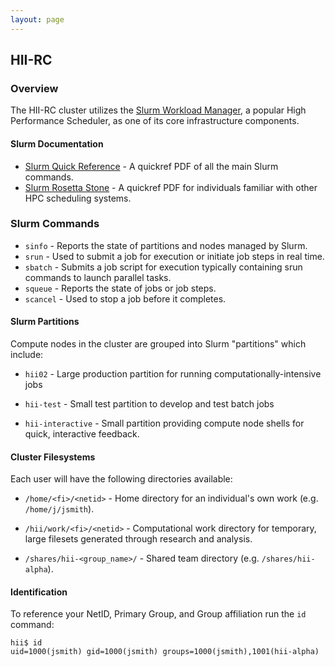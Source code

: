 ```yaml
---
layout: page
---
```


## HII-RC

### Overview

The HII-RC cluster utilizes the [Slurm Workload Manager](http://slurm.schedmd.com), a popular High Performance Scheduler,
as one of its core infrastructure components.

#### Slurm Documentation

- [Slurm Quick Reference](http://slurm.schedmd.com/pdfs/summary.pdf) - A quickref PDF of all the main Slurm commands.
- [Slurm Rosetta Stone](http://slurm.schedmd.com/rosetta.pdf) - A quickref PDF for individuals familiar with other HPC scheduling systems.

### Slurm Commands

- `sinfo` - Reports the state of partitions and nodes managed by Slurm.
- `srun` - Used to submit a job for execution or initiate job steps in real time.
- `sbatch` - Submits a job script for execution typically containing srun commands to launch parallel tasks.
- `squeue` - Reports the state of jobs or job steps.
- `scancel` - Used to stop a job before it completes.

#### Slurm Partitions

Compute nodes in the cluster are grouped into Slurm "partitions" which include:

- `hii02` - Large production partition for running computationally-intensive jobs

- `hii-test` - Small test partition to develop and test batch jobs

- `hii-interactive` - Small partition providing compute node shells for quick, interactive feedback.

#### Cluster Filesystems

Each user will have the following directories available:

- `/home/<fi>/<netid>` - Home directory for an individual's own work (e.g. `/home/j/jsmith`).

- `/hii/work/<fi>/<netid>` - Computational work directory for temporary, large filesets generated through research and analysis.

- `/shares/hii-<group_name>/` - Shared team directory (e.g. `/shares/hii-alpha`).

#### Identification

To reference your NetID, Primary Group, and Group affiliation run the `id` command:

```
hii$ id
uid=1000(jsmith) gid=1000(jsmith) groups=1000(jsmith),1001(hii-alpha)
```
